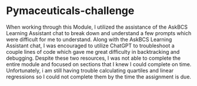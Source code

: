 # Pymaceuticals-challenge

When working through this Module, I utilized the assistance of the AskBCS Learning Assistant chat to break down and understand a few prompts which were difficult for me to understand. Along with the AskBCS Learning Assistant chat, I was encouraged to utilize ChatGPT to troubleshoot a couple lines of code which gave me great difficulty in backtracking and debugging. Despite these two resources, I was not able to complete the entire module and focused on sections that I knew I could complete on time. Unfortunately, i am still having trouble calculating quartiles and linear regressions so I could not complete them by the time the assignment is due. 
